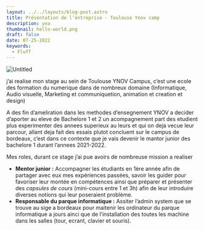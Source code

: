 ```yaml
---
layout: ../../layouts/blog-post.astro
title: Présentation de l’entreprise - Toulouse Ynov camp
description: yea
thumbnail: hello-world.png
draft: false
date: 07-25-2022
keywords:
  - Fluff
---
```


![Untitled](/public/Pre%CC%81sentation%20de%20l%E2%80%99entreprise%20-%20Toulouse%20Ynov%20camp%20bd5de4ce6ad2457898dbe81428afdca2/Untitled.png)

j’ai realise mon stage au sein de Toulouse YNOV Campus, c’est une ecole des formation du numerique dans de nombreux domaine (Informatique, Audio visuelle, Marketing et communiquetion, animation et creation et design)

A des fin d’ameliration dans les methodes d’ensegnement YNOV a decider d’aporter au eleve de Bachelore 1 et 2 un acompagnement part des etudient plus experimenter des annees superieux au leurs et qui on deja vecue leur parcour, allant deja fait des essais plutot concluent sur le campus de bordeaux, c’est dans ce contexte que je vais devenir le mantor junior des bachelore 1 durant l’annees 2021-2022.

Mes roles, durant ce stage j’ai pue avoirs de nombreuse mission a realiser

- **Mentor junior :** Accompagner les étudiants en 1ère année afin de partager avec eux mes expériences passées, savoir les guider pour favoriser leur montée en compétences ainsi que préparer et présenter des *capsules de cours* (mini-cours entre 1 et 3h) afin de leur introduire diverses notions qui leur poseraient problème.
- **Responsable du parque informatique :** Assiter l’admin system que se trouve au sige a bordeaux pour maitenir les ordinateur du parque informatique a jours ainci que de l’installation des toutes les machine dans les salles (tour, ecrant, clavier et souris).
